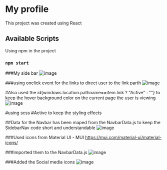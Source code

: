 # My profile

This project was created using React

## Available Scripts
Using npm in the project

### `npm start`


###My side bar 
![image](https://user-images.githubusercontent.com/94281852/169780616-8995b256-5111-4fae-90ec-4156902f32b8.png)

###using  onclick event for the links to direct user to the link parth
![image](https://user-images.githubusercontent.com/94281852/169780985-232a5e4a-4af3-482d-98f6-676e86c9a7ec.png)

#Also used the id{windows.location.pathname==item.link ? "Active" : ""} to keep the hover background color on the current page the user is viewing 
![image](https://user-images.githubusercontent.com/94281852/169781871-b899abd0-8b6d-4c8c-8b23-a4e3913e31bf.png)

#using scss #Active to keep the styling effects 

##Data for the Navbar has been maped from the NavbarData.js to keep the SidebarNav code short and understandable 
![image](https://user-images.githubusercontent.com/94281852/169782509-1b5af4b8-34a8-4095-a65b-2f045589d73c.png)

###Used icons from Material UI - MUI
https://mui.com/material-ui/material-icons/

###imported them to the NavbarData.js 
![image](https://user-images.githubusercontent.com/94281852/169782874-9ec230dc-8cce-4c82-84cb-e2619f65d40a.png)


###Added the Social media icons
![image](https://user-images.githubusercontent.com/94281852/169811386-c1eb7886-b381-4707-b8e9-49be48d6b914.png)
